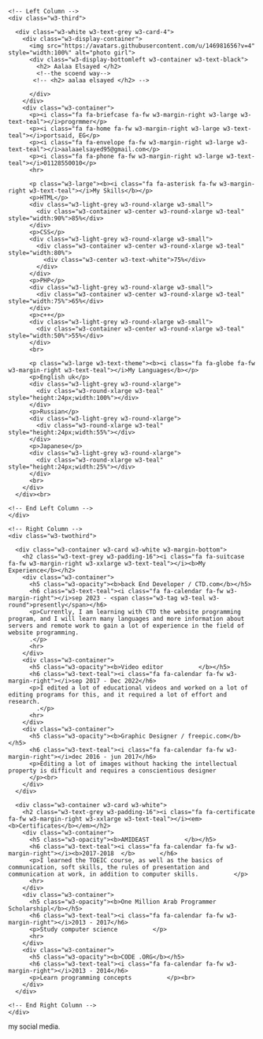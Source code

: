 <html>
<head>
<title>my new website</title>
<meta charset="UTF-8">
<meta name="viewport" content="width=device-width, initial-scale=1">
<link rel="stylesheet" href="https://www.w3schools.com/w3css/4/w3.css">
<link rel='stylesheet' href='https://fonts.googleapis.com/css?family=Roboto'>
<link rel="stylesheet" href="https://cdnjs.cloudflare.com/ajax/libs/font-awesome/4.7.0/css/font-awesome.min.css">
<style>
html,body,h1,h2,h3,h4,h5,h6 {font-family: "Roboto", sans-serif}
</style>
</head>
<body class="w3-light-grey">

<!-- Page Container -->
<div class="w3-content w3-margin-top" style="max-width:1400px;">

  <!-- The Grid -->
  <div class="w3-row-padding">
  
    <!-- Left Column -->
    <div class="w3-third">
    
      <div class="w3-white w3-text-grey w3-card-4">
        <div class="w3-display-container">
          <img src="https://avatars.githubusercontent.com/u/146981656?v=4" style="width:100%" alt="photo girl">
          <div class="w3-display-bottomleft w3-container w3-text-black">
            <h2> Aalaa Elsayed </h2>
            <!--the scoend way-->
           <!-- <h2> aalaa elsayed </h2> -->

          </div>
        </div>
        <div class="w3-container">
          <p><i class="fa fa-briefcase fa-fw w3-margin-right w3-large w3-text-teal"></i>progrmmer</p>
          <p><i class="fa fa-home fa-fw w3-margin-right w3-large w3-text-teal"></i>portsaid, EG</p>
          <p><i class="fa fa-envelope fa-fw w3-margin-right w3-large w3-text-teal"></i>aalaaelsayed95@gmail.com</p>
          <p><i class="fa fa-phone fa-fw w3-margin-right w3-large w3-text-teal"></i>01128550010</p>
          <hr>

          <p class="w3-large"><b><i class="fa fa-asterisk fa-fw w3-margin-right w3-text-teal"></i>My Skills</b></p>
          <p>HTML</p>
          <div class="w3-light-grey w3-round-xlarge w3-small">
            <div class="w3-container w3-center w3-round-xlarge w3-teal" style="width:90%">85%</div>
          </div>
          <p>CSS</p>
          <div class="w3-light-grey w3-round-xlarge w3-small">
            <div class="w3-container w3-center w3-round-xlarge w3-teal" style="width:80%">
              <div class="w3-center w3-text-white">75%</div>
            </div>
          </div>
          <p>PHP</p>
          <div class="w3-light-grey w3-round-xlarge w3-small">
            <div class="w3-container w3-center w3-round-xlarge w3-teal" style="width:75%">65%</div>
          </div>
          <p>c++</p>
          <div class="w3-light-grey w3-round-xlarge w3-small">
            <div class="w3-container w3-center w3-round-xlarge w3-teal" style="width:50%">55%</div>
          </div>
          <br>

          <p class="w3-large w3-text-theme"><b><i class="fa fa-globe fa-fw w3-margin-right w3-text-teal"></i>My Languages</b></p>
          <p>English uk</p>
          <div class="w3-light-grey w3-round-xlarge">
            <div class="w3-round-xlarge w3-teal" style="height:24px;width:100%"></div>
          </div>
          <p>Russian</p>
          <div class="w3-light-grey w3-round-xlarge">
            <div class="w3-round-xlarge w3-teal" style="height:24px;width:55%"></div>
          </div>
          <p>Japanese</p>
          <div class="w3-light-grey w3-round-xlarge">
            <div class="w3-round-xlarge w3-teal" style="height:24px;width:25%"></div>
          </div>
          <br>
        </div>
      </div><br>

    <!-- End Left Column -->
    </div>

    <!-- Right Column -->
    <div class="w3-twothird">
    
      <div class="w3-container w3-card w3-white w3-margin-bottom">
        <h2 class="w3-text-grey w3-padding-16"><i class="fa fa-suitcase fa-fw w3-margin-right w3-xxlarge w3-text-teal"></i><b>My Experience</b></h2>
        <div class="w3-container">
          <h5 class="w3-opacity"><b>back End Developer / CTD.com</b></h5>
          <h6 class="w3-text-teal"><i class="fa fa-calendar fa-fw w3-margin-right"></i>sep 2023 - <span class="w3-tag w3-teal w3-round">presently</span></h6>
          <p>Currently, I am learning with CTD the website programming program, and I will learn many languages ​​and more information about servers and remote work to gain a lot of experience in the field of website programming.
          .</p>
          <hr>
        </div>
        <div class="w3-container">
          <h5 class="w3-opacity"><b>Video editor          </b></h5>
          <h6 class="w3-text-teal"><i class="fa fa-calendar fa-fw w3-margin-right"></i>sep 2017 - Dec 2022</h6>
          <p>I edited a lot of educational videos and worked on a lot of editing programs for this, and it required a lot of effort and research.
            .</p>
          <hr>
        </div>
        <div class="w3-container">
          <h5 class="w3-opacity"><b>Graphic Designer / freepic.com</b></h5>
          <h6 class="w3-text-teal"><i class="fa fa-calendar fa-fw w3-margin-right"></i>dec 2016 - jun 2017</h6>
          <p>Editing a lot of images without hacking the intellectual property is difficult and requires a conscientious designer
          </p><br>
        </div>
      </div>

      <div class="w3-container w3-card w3-white">
        <h2 class="w3-text-grey w3-padding-16"><i class="fa fa-certificate fa-fw w3-margin-right w3-xxlarge w3-text-teal"></i><em><b>Certificates</b></em></h2>
        <div class="w3-container">
          <h5 class="w3-opacity"><b>AMIDEAST          </b></h5>
          <h6 class="w3-text-teal"><i class="fa fa-calendar fa-fw w3-margin-right"></i><b>2017-2018  </b>       </h6>
          <p>I learned the TOEIC course, as well as the basics of communication, soft skills, the rules of presentation and communication at work, in addition to computer skills.          </p>
          <hr>
        </div>
        <div class="w3-container">
          <h5 class="w3-opacity"><b>One Million Arab Programmer Scholarshipl</b></h5>
          <h6 class="w3-text-teal"><i class="fa fa-calendar fa-fw w3-margin-right"></i>2013 - 2017</h6>
          <p>Study computer science          </p>
          <hr>
        </div>
        <div class="w3-container">
          <h5 class="w3-opacity"><b>CODE .ORG</b></h5>
          <h6 class="w3-text-teal"><i class="fa fa-calendar fa-fw w3-margin-right"></i>2013 - 2014</h6>
          <p>Learn programming concepts          </p><br>
        </div>
      </div>

    <!-- End Right Column -->
    </div>
    
  <!-- End Grid -->
  </div>
  
  <!-- End Page Container -->
</div>

<footer class="w3-container w3-teal w3-center w3-margin-top">
  <p>my social media.</p>
  <i class="fa fa-facebook-official w3-hover-opacity"></i>
  <i class="fa fa-instagram w3-hover-opacity"></i>
  <i class="fa fa-snapchat w3-hover-opacity"></i>
  <i class="fa fa-pinterest-p w3-hover-opacity"></i>
  <i class="fa fa-twitter w3-hover-opacity"></i>
  <i class="fa fa-linkedin w3-hover-opacity"></i>
</footer>

</body>
</html>



